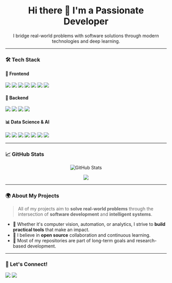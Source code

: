 <h1 align="center">Hi there 👋 I'm a Passionate Developer</h1>

<p align="center">
  I bridge real-world problems with software solutions through modern technologies and deep learning.
</p>

---

### 🛠️ Tech Stack

#### 🚀 Frontend
<p>
  <img src="https://img.shields.io/badge/HTML5-E34F26?logo=html5&logoColor=white&style=for-the-badge" />
  <img src="https://img.shields.io/badge/CSS3-1572B6?logo=css3&logoColor=white&style=for-the-badge" />
  <img src="https://img.shields.io/badge/javascript-blue?logo=javascript&logoColor=white&style=for-the-badge" />
  <img src="https://img.shields.io/badge/Bootstrap-563D7C?logo=bootstrap&logoColor=white&style=for-the-badge" />
  <img src="https://img.shields.io/badge/Tailwind_CSS-38B2AC?logo=tailwind-css&logoColor=white&style=for-the-badge" />
  <img src="https://img.shields.io/badge/React-61DAFB?logo=react&logoColor=black&style=for-the-badge" />
  <img src="https://img.shields.io/badge/Node.js-339933?logo=node.js&logoColor=white&style=for-the-badge" />
</p>

#### 🔧 Backend
<p>
  <img src="https://img.shields.io/badge/Django-092E20?logo=django&logoColor=white&style=for-the-badge" />
  <img src="https://img.shields.io/badge/Flask-000000?logo=flask&logoColor=white&style=for-the-badge" />
  <img src="https://img.shields.io/badge/SQLite-003B57?logo=sqlite&logoColor=white&style=for-the-badge" />
  <img src="https://img.shields.io/badge/MongoDB-47A248?logo=mongodb&logoColor=white&style=for-the-badge" />
</p>

#### 📊 Data Science & AI
<p>
  <img src="https://img.shields.io/badge/Python-3776AB?logo=python&logoColor=white&style=for-the-badge" />
  <img src="https://img.shields.io/badge/GStreamer-FF6C00?logo=gstreamer&logoColor=white&style=for-the-badge" />
  <img src="https://img.shields.io/badge/NVIDIA_DeepStream-76B900?logo=nvidia&logoColor=white&style=for-the-badge" />
  <img src="https://img.shields.io/badge/TensorFlow-FF6F00?logo=tensorflow&logoColor=white&style=for-the-badge" />
  <img src="https://img.shields.io/badge/Keras-D00000?logo=keras&logoColor=white&style=for-the-badge" />
  <img src="https://img.shields.io/badge/YOLO-000000?logo=github&logoColor=white&label=YOLO&style=for-the-badge" />
  <img src="https://img.shields.io/badge/OpenCV-5C3EE8?logo=opencv&logoColor=white&style=for-the-badge" />
</p>

---

### 📈 GitHub Stats

<p align="center">
  <img src="https://github-readme-stats.vercel.app/api?username=Hic-Faketmez&show_icons=true&theme=tokyonight" alt="GitHub Stats" />
</p>

<p align="center">
  <img src="https://github-readme-stats.vercel.app/api/top-langs/?username=Hic-Faketmez&layout=compact&theme=tokyonight" />
</p>

---

### 🌍 About My Projects

> All of my projects aim to **solve real-world problems** through the intersection of **software development** and **intelligent systems**.

- 🔬 Whether it's computer vision, automation, or analytics, I strive to **build practical tools** that make an impact.
- 🤝 I believe in **open source** collaboration and continuous learning.
- 🚀 Most of my repositories are part of long-term goals and research-based development.

---

### 🔗 Let's Connect!

<p>
  <a href="mailto:hicfarketmezfarkeder@gmail.com"><img src="https://img.shields.io/badge/Email-D14836?logo=gmail&logoColor=white&style=for-the-badge" /></a>
  <a href="https://github.com/Hic-Faketmez"><img src="https://img.shields.io/badge/GitHub-100000?logo=github&logoColor=white&style=for-the-badge" /></a>
</p>
